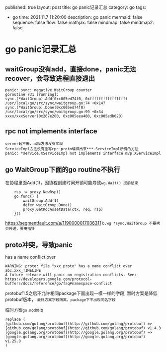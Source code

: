 published: true
layout: post
title: go panic记录汇总
category: go
tags: 
  - go
time: 2021.11.7 11:20:00
description: go panic
mermaid: false
sequence: false
flow: false
mathjax: false
mindmap: false
mindmap2: false

# go panic记录汇总
## waitGroup没有add，直接done，panic无法recover，会导致进程直接退出
```
panic: sync: negative WaitGroup counter
goroutine 731 [running]:
sync.(*WaitGroup).Add(0xc005ed74f0, 0xffffffffffffffff)
/usr/local/go/src/sync/waitgroup.go:74 +0x147
sync.(*WaitGroup).Done(0xc005ed74f0)
/usr/local/go/src/sync/waitgroup.go:99 +0x34
xxxx/xxxServer(0x267e200, 0xc005eea480, 0xc005edb020)
```

## rpc not implements interface 
```
server起不来，出现方法没有实现
ServiceImpl方法没有重写rpc proto编译出来***.ServiceImpl所有的方法
panic: *service.XServiceImpl not implements interface mvp.XServiceImpl
```

## go WaitGroup下面的go routine不执行
在协程里面Add(1)，因协程创建时间开销可能导致`wg.Wait() 提前结束`
```
	rsp := proxy.NewRsp()
	go func() {
		waitGroup.Add(1)
		defer waitGroup.Done()
		proxy.GetKocAssetData(ctx, req, rsp)
	}()
```
https://segmentfault.com/a/1190000017036311 
`b.wg *sync.WaitGroup 不要拷贝传递，要用指针`

## proto冲突，导致panic
has a name conflict over
```
WARNING: proto: file "xxx.proto" has a name conflict over abc.xxx_TIMELINE
A future release will panic on registration conflicts. See:
https://developers.google.com/protocol-buffers/docs/reference/go/faq#namespace-conflict
```
protobuf1.5之后不允许相同package下面出现一模一样的字段,
暂时方案是降低protobuf版本，
``最终方案字段隔离，package下不出现同名字段``

临时方案`go.mod修改`
```
replace (
[github.com/golang/protobuf](http://github.com/golang/protobuf) => [github.com/golang/protobuf](http://github.com/golang/protobuf) v1.4.3
[google.golang.org/protobuf](http://google.golang.org/protobuf) => [google.golang.org/protobuf](http://google.golang.org/protobuf) v1.25.0
)
```